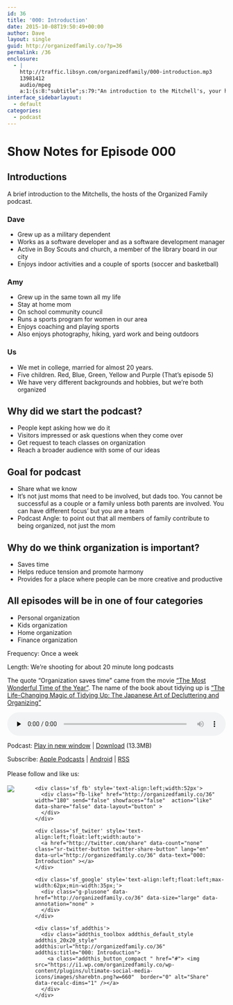 ```yaml
---
id: 36
title: '000: Introduction'
date: 2015-10-08T19:50:49+00:00
author: Dave
layout: single
guid: http://organizedfamily.co/?p=36
permalink: /36
enclosure:
  - |
    http://traffic.libsyn.com/organizedfamily/000-introduction.mp3
    13981412
    audio/mpeg
    a:1:{s:8:"subtitle";s:79:"An introduction to the Mitchell's, your hosts for the Organized Family Podcast.";}
interface_sidebarlayout:
  - default
categories:
  - podcast
---
```

# Show Notes for Episode 000

## Introductions

A brief introduction to the Mitchells, the hosts of the Organized Family podcast.

### Dave

  * Grew up as a military dependent
  * Works as a software developer and as a software development manager
  * Active in Boy Scouts and church, a member of the library board in our city
  * Enjoys indoor activities and a couple of sports (soccer and basketball)

### Amy

  * Grew up in the same town all my life
  * Stay at home mom
  * On school community council
  * Runs a sports program for women in our area
  * Enjoys coaching and playing sports
  * Also enjoys photography, hiking, yard work and being outdoors

### Us

  * We met in college, married for almost 20 years. 
  * Five children. Red, Blue, Green, Yellow and Purple (That&#8217;s episode 5)
  * We have very different backgrounds and hobbies, but we’re both organized

## Why did we start the podcast?

  * People kept asking how we do it
  * Visitors impressed or ask questions when they come over 
  * Get request to teach classes on organization
  * Reach a broader audience with some of our ideas

## Goal for podcast

  * Share what we know
  * It&#8217;s not just moms that need to be involved, but dads too. You cannot be successful as a couple or a family unless both parents are involved. You can have different focus&#8217; but you are a team
  * Podcast Angle: to point out that all members of family contribute to being organized, not just the mom

## Why do we think organization is important?

  * Saves time
  * Helps reduce tension and promote harmony
  * Provides for a place where people can be more creative and productive

## All episodes will be in one of four categories

  * Personal organization
  * Kids organization
  * Home organization
  * Finance organization

Frequency: Once a week

Length: We&#8217;re shooting for about 20 minute long podcasts

The quote &#8220;Organization saves time&#8221; came from the movie [&#8220;The Most Wonderful Time of the Year&#8221;](http://www.imdb.com/title/tt1327788/). The name of the book about tidying up is [&#8220;The Life-Changing Magic of Tidying Up: The Japanese Art of Decluttering and Organizing&#8221;](http://www.amazon.com/gp/product/1607747308/ref=as_li_tl?ie=UTF8&camp=1789&creative=9325&creativeASIN=1607747308&linkCode=as2&tag=digitalbias-20)

<div class="powerpress_player" id="powerpress_player_5321">
  <!--[if lt IE 9]><![endif]--><audio class="wp-audio-shortcode" id="audio-36-1" preload="none" style="width: 100%;" controls="controls"><source type="audio/mpeg" src="http://traffic.libsyn.com/organizedfamily/000-introduction.mp3?_=1" />
  
  <a href="http://traffic.libsyn.com/organizedfamily/000-introduction.mp3">http://traffic.libsyn.com/organizedfamily/000-introduction.mp3</a></audio>
</div>

<p class="powerpress_links powerpress_links_mp3">
  Podcast: <a href="http://traffic.libsyn.com/organizedfamily/000-introduction.mp3" class="powerpress_link_pinw" target="_blank" title="Play in new window" onclick="return powerpress_pinw('http://organizedfamily.co/?powerpress_pinw=36-podcast');" rel="nofollow">Play in new window</a> | <a href="http://traffic.libsyn.com/organizedfamily/000-introduction.mp3" class="powerpress_link_d" title="Download" rel="nofollow" download="000-introduction.mp3">Download</a> (13.3MB)
</p>

<p class="powerpress_links powerpress_subscribe_links">
  Subscribe: <a href="https://itunes.apple.com/us/podcast/organized-family/id1047979605?mt=2&ls=1#episodeGuid=http%3A%2F%2Forganizedfamily.co%2F%3Fp%3D36" class="powerpress_link_subscribe powerpress_link_subscribe_itunes" title="Subscribe on Apple Podcasts" rel="nofollow">Apple Podcasts</a> | <a href="http://subscribeonandroid.com/organizedfamily.co/feed/podcast" class="powerpress_link_subscribe powerpress_link_subscribe_android" title="Subscribe on Android" rel="nofollow">Android</a> | <a href="http://organizedfamily.co/feed/podcast" class="powerpress_link_subscribe powerpress_link_subscribe_rss" title="Subscribe via RSS" rel="nofollow">RSS</a>
</p>

<div class='sfsi_Sicons' style='width: 100%; display: inline-block; vertical-align: middle; text-align:left'>
  <div style='margin:0px 8px 0px 0px; line-height: 24px'>
    <span>Please follow and like us:</span>
  </div>
  
  <div class='sfsi_socialwpr'>
    <div class='sf_subscrbe' style='text-align:left;float:left;width:64px'>
      <a href="http://www.specificfeeds.com/widget/emailsubscribe/MTc5ODgx/OA==/" target="_blank"><img src="https://i2.wp.com/organizedfamily.co/wp-content/plugins/ultimate-social-media-icons/images/follow_subscribe.png?w=660" data-recalc-dims="1" /></a>
    </div>
    
    <div class='sf_fb' style='text-align:left;width:52px'>
      <div class="fb-like" href="http://organizedfamily.co/36" width="180" send="false" showfaces="false"  action="like" data-share="false" data-layout="button" >
      </div>
    </div>
    
    <div class='sf_twiter' style='text-align:left;float:left;width:auto'>
      <a href="http://twitter.com/share" data-count="none" class="sr-twitter-button twitter-share-button" lang="en" data-url="http://organizedfamily.co/36" data-text="000: Introduction" ></a>
    </div>
    
    <div class='sf_google' style='text-align:left;float:left;max-width:62px;min-width:35px;'>
      <div class="g-plusone" data-href="http://organizedfamily.co/36" data-size="large" data-annotation="none" >
      </div>
    </div>
    
    <div class='sf_addthis'>
      <div class="addthis_toolbox addthis_default_style addthis_20x20_style" addthis:url="http://organizedfamily.co/36" addthis:title="000: Introduction">
        <a class="addthis_button_compact " href="#"> <img src="https://i1.wp.com/organizedfamily.co/wp-content/plugins/ultimate-social-media-icons/images/sharebtn.png?w=660"  border="0" alt="Share" data-recalc-dims="1" /></a>
      </div>
    </div>
  </div>
</div>